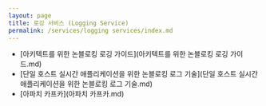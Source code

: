 ```yaml
---
layout: page
title: 로깅 서비스 (Logging Service)
permalink: /services/logging services/index.md
---
```

- [아키텍트를 위한 논블로킹 로깅 가이드](아키텍트를 위한 논블로킹 로깅 가이드.md)
- [단일 호스트 실시간 애플리케이션을 위한 논블로킹 로그 기술](단일 호스트 실시간 애플리케이션을 위한 논블로킹 로그 기술.md)
- [아파치 카프카](아파치 카프카.md)
